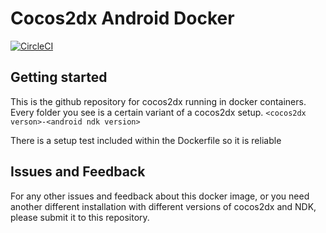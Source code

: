 # Cocos2dx Android Docker
[![CircleCI](https://circleci.com/gh/liaogz82/cocos2dx-docker.svg?style=svg)](https://circleci.com/gh/liaogz82/cocos2dx-docker)

## Getting started

This is the github repository for cocos2dx running in docker containers. Every folder you see is a certain variant of a cocos2dx setup. `<cocos2dx verson>-<android ndk version>`

There is a setup test included within the Dockerfile so it is reliable

## Issues and Feedback

For any other issues and feedback about this docker image, or you need another different installation with different versions of cocos2dx and NDK, please submit it to this repository.
